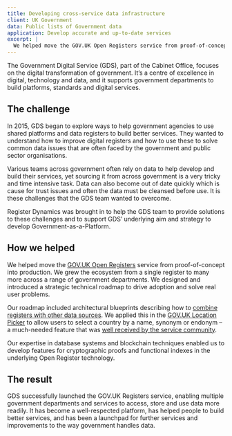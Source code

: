 ```yaml
---
title: Developing cross-service data infrastructure
client: UK Government
data: Public lists of Government data
application: Develop accurate and up-to-date services
excerpt: |
  We helped move the GOV.UK Open Registers service from proof-of-concept into production. We grew the ecosystem from a single register to many more across a range of government departments. We designed and introduced a strategic technical roadmap to drive adoption and solve real user problems.
---
```

The Government Digital Service (GDS), part of the Cabinet Office, focuses on the digital transformation of government. It’s a centre of excellence in digital, technology and data, and it supports government departments to build platforms, standards and digital services.

## The challenge

In 2015, GDS began to explore ways to help government agencies to use shared platforms and data registers to build better services. They wanted to understand how to improve digital registers and how to use these to solve common data issues that are often faced by the government and public sector organisations.

Various teams across government often rely on data to help develop and build their services, yet sourcing it from across government is a very tricky and time intensive task. Data can also become out of date quickly which is cause for trust issues and often the data must be cleansed before use. It is these challenges that the GDS team wanted to overcome.

Register Dynamics was brought in to help the GDS team to provide solutions to these challenges and to support GDS’ underlying aim and strategy to develop Government-as-a-Platform.

## How we helped

We helped move the [GOV.UK Open Registers](https://registers.service.gov.uk/) service from proof-of-concept into production. We grew the ecosystem from a single register to many more across a range of government departments. We designed and introduced a strategic technical roadmap to drive adoption and solve real user problems.

Our roadmap included architectural blueprints describing how to [combine registers with other data sources](https://github.com/openregister/kibitz). We applied this in the [GOV.UK Location Picker](https://github.com/alphagov/govuk-country-and-territory-autocomplete) to allow users to select a country by a name, synonym or endonym – a much-needed feature that was [well received by the service community](https://designnotes.blog.gov.uk/2017/04/20/were-building-an-autocomplete/).

Our expertise in database systems and blockchain techniques enabled us to develop features for cryptographic proofs and functional indexes in the underlying Open Register technology.

## The result

GDS successfully launched the GOV.UK Registers service, enabling multiple government departments and services to access, store and use data more readily. It has become a well-respected platform, has helped people to build better services, and has been a launchpad for further services and improvements to the way government handles data.
